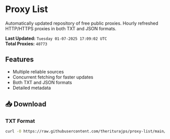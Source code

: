 # Proxy List

Automatically updated repository of free public proxies. Hourly refreshed HTTP/HTTPS proxies in both TXT and JSON formats.

**Last Updated:** `Tuesday 01-07-2025 17:09:02 UTC`  
**Total Proxies:** `40773`

## Features
- Multiple reliable sources
- Concurrent fetching for faster updates
- Both TXT and JSON formats
- Detailed metadata

## 📥 Download

### TXT Format
```bash
curl -O https://raw.githubusercontent.com/theriturajps/proxy-list/main/proxies.txt